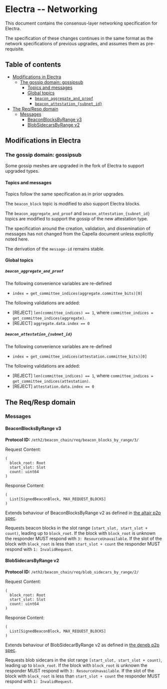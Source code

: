 # Electra -- Networking

This document contains the consensus-layer networking specification for Electra.

The specification of these changes continues in the same format as the network specifications of previous upgrades, and assumes them as pre-requisite.

## Table of contents

<!-- TOC -->
<!-- START doctoc generated TOC please keep comment here to allow auto update -->
<!-- DON'T EDIT THIS SECTION, INSTEAD RE-RUN doctoc TO UPDATE -->

- [Modifications in Electra](#modifications-in-electra)
  - [The gossip domain: gossipsub](#the-gossip-domain-gossipsub)
    - [Topics and messages](#topics-and-messages)
    - [Global topics](#global-topics)
      - [`beacon_aggregate_and_proof`](#beacon_aggregate_and_proof)
      - [`beacon_attestation_{subnet_id}`](#beacon_attestation_subnet_id)
- [The Req/Resp domain](#the-reqresp-domain)
  - [Messages](#messages)
    - [BeaconBlocksByRange v3](#beaconblocksbyrange-v3)
    - [BlobSidecarsByRange v2](#blobsidecarsbyrange-v2)

<!-- END doctoc generated TOC please keep comment here to allow auto update -->
<!-- /TOC -->

## Modifications in Electra

### The gossip domain: gossipsub

Some gossip meshes are upgraded in the fork of Electra to support upgraded types.

#### Topics and messages

Topics follow the same specification as in prior upgrades.

The `beacon_block` topic is modified to also support Electra blocks.

The `beacon_aggregate_and_proof` and `beacon_attestation_{subnet_id}` topics are modified to support the gossip of the new attestation type.

The specification around the creation, validation, and dissemination of messages has not changed from the Capella document unless explicitly noted here.

The derivation of the `message-id` remains stable.

#### Global topics

##### `beacon_aggregate_and_proof`

The following convenience variables are re-defined
- `index = get_committee_indices(aggregate.committee_bits)[0]`

The following validations are added:
* [REJECT] `len(committee_indices) == 1`, where `committee_indices = get_committee_indices(aggregate)`.
* [REJECT] `aggregate.data.index == 0`

##### `beacon_attestation_{subnet_id}`

The following convenience variables are re-defined
- `index = get_committee_indices(attestation.committee_bits)[0]`

The following validations are added:
* [REJECT] `len(committee_indices) == 1`, where `committee_indices = get_committee_indices(attestation)`.
* [REJECT] `attestation.data.index == 0`

## The Req/Resp domain

### Messages

#### BeaconBlocksByRange v3

**Protocol ID:** `/eth2/beacon_chain/req/beacon_blocks_by_range/3/`

Request Content:
```
(
  block_root: Root
  start_slot: Slot
  count: uint64
)
```

Response Content:
```
(
  List[SignedBeaconBlock, MAX_REQUEST_BLOCKS]
)
```

Extends behaviour of BeaconBlocksByRange v2 as defined in [the altair p2p spec](../altair/p2p-interface.md).

Requests beacon blocks in the slot range `[start_slot, start_slot + count)`, leading up to `block_root`. If the block with `block_root` is unknown the responder MUST respond with `3: ResourceUnavailable`. If the slot of the block with `block_root` is less than `start_slot + count` the responder MUST respond with `1: InvalidRequest`.

#### BlobSidecarsByRange v2

**Protocol ID:** `/eth2/beacon_chain/req/blob_sidecars_by_range/2/`

Request Content:
```
(
  block_root: Root
  start_slot: Slot
  count: uint64
)
```

Response Content:
```
(
  List[SignedBeaconBlock, MAX_REQUEST_BLOCKS]
)
```

Extends behaviour of BlobSidecarByRange v2 as defined in [the deneb p2p spec](../deneb/p2p-interface.md).

Requests blob sidecars in the slot range `[start_slot, start_slot + count)`, leading up to `block_root`. If the block with `block_root` is unknown the responder MUST respond with `3: ResourceUnavailable`. If the slot of the block with `block_root` is less than `start_slot + count` the responder MUST respond with `1: InvalidRequest`.

